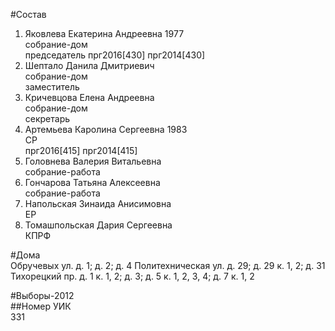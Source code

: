 #Состав  
1. Яковлева Екатерина Андреевна 1977  
    собрание-дом  
    председатель прг2016[430] прг2014[430]  
2. Шептало Данила Дмитриевич  
    собрание-дом  
    заместитель  
3. Кричевцова Елена Андреевна  
    собрание-дом  
    секретарь  
4. Артемьева Каролина Сергеевна 1983  
    СР  
    прг2016[415] прг2014[415]  
5. Головнева Валерия Витальевна  
    собрание-работа  
6. Гончарова Татьяна Алексеевна  
    собрание-работа  
7. Напольская Зинаида Анисимовна  
    ЕР  
8. Томашпольская Дария Сергеевна  
    КПРФ  
  
#Дома  
Обручевых ул. д. 1; д. 2; д. 4 Политехническая ул. д. 29; д. 29 к. 1, 2; д. 31 Тихорецкий пр. д. 1 к. 1, 2; д. 3; д. 5 к. 1, 2, 3, 4; д. 7 к. 1, 2  
  
#Выборы-2012  
##Номер УИК  
331  
